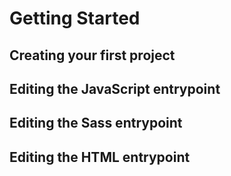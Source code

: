 # Getting Started

## Creating your first project

## Editing the JavaScript entrypoint

## Editing the Sass entrypoint

## Editing the HTML entrypoint
